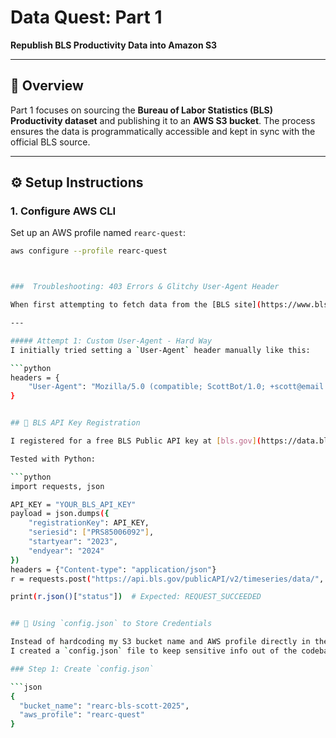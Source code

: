# Data Quest: Part 1  
**Republish BLS Productivity Data into Amazon S3**

---

## 📌 Overview
Part 1 focuses on sourcing the **Bureau of Labor Statistics (BLS) Productivity dataset** and publishing it to an **AWS S3 bucket**. The process ensures the data is programmatically accessible and kept in sync with the official BLS source.

---

## ⚙️ Setup Instructions

### 1. Configure AWS CLI
Set up an AWS profile named `rearc-quest`:
```bash
aws configure --profile rearc-quest



###  Troubleshooting: 403 Errors & Glitchy User-Agent Header

When first attempting to fetch data from the [BLS site](https://www.bls.gov/), I ran into **403 Forbidden errors**. Based on BLS’s API access policy, requests must include a `User-Agent` header with valid contact info, or else automated traffic may be blocked.

---

##### Attempt 1: Custom User-Agent - Hard Way
I initially tried setting a `User-Agent` header manually like this:

```python
headers = {
    "User-Agent": "Mozilla/5.0 (compatible; ScottBot/1.0; +scott@email.com)"
}


## 🔑 BLS API Key Registration

I registered for a free BLS Public API key at [bls.gov](https://data.bls.gov/registrationEngine/) and received it by email.

Tested with Python:

```python
import requests, json

API_KEY = "YOUR_BLS_API_KEY"
payload = json.dumps({
    "registrationKey": API_KEY,
    "seriesid": ["PRS85006092"],
    "startyear": "2023",
    "endyear": "2024"
})
headers = {"Content-type": "application/json"}
r = requests.post("https://api.bls.gov/publicAPI/v2/timeseries/data/", data=payload, headers=headers)

print(r.json()["status"])  # Expected: REQUEST_SUCCEEDED


## 🔐 Using `config.json` to Store Credentials

Instead of hardcoding my S3 bucket name and AWS profile directly in the script,  
I created a `config.json` file to keep sensitive info out of the codebase.

### Step 1: Create `config.json`

```json
{
  "bucket_name": "rearc-bls-scott-2025",
  "aws_profile": "rearc-quest"
}
